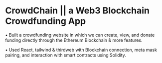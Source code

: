 # CrowdChain || a Web3 Blockchain Crowdfunding App

• Built a crowdfunding website in which we can create, view, and donate funding directly through the Ethereum Blockchain & more features.

• Used React, tailwind & thirdweb with Blockchain connection, meta mask pairing, and interaction with smart contracts using Solidity.

